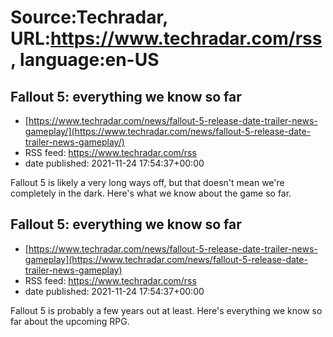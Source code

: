 # Source:Techradar, URL:https://www.techradar.com/rss, language:en-US

## Fallout 5: everything we know so far
 - [https://www.techradar.com/news/fallout-5-release-date-trailer-news-gameplay/](https://www.techradar.com/news/fallout-5-release-date-trailer-news-gameplay/)
 - RSS feed: https://www.techradar.com/rss
 - date published: 2021-11-24 17:54:37+00:00

Fallout 5 is likely a very long ways off, but that doesn't mean we're completely in the dark. Here's what we know about the game so far.

## Fallout 5: everything we know so far
 - [https://www.techradar.com/news/fallout-5-release-date-trailer-news-gameplay](https://www.techradar.com/news/fallout-5-release-date-trailer-news-gameplay)
 - RSS feed: https://www.techradar.com/rss
 - date published: 2021-11-24 17:54:37+00:00

Fallout 5 is probably a few years out at least. Here's everything we know so far about the upcoming RPG.

